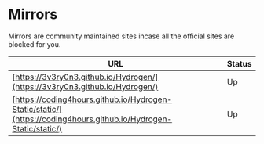 # Mirrors
Mirrors are community maintained sites incase all the official sites are blocked for you.

| URL | Status |
| - | - |
|[https://3v3ry0n3.github.io/Hydrogen/](https://3v3ry0n3.github.io/Hydrogen/)|Up|
|[https://coding4hours.github.io/Hydrogen-Static/static/](https://coding4hours.github.io/Hydrogen-Static/static/)| Up |
